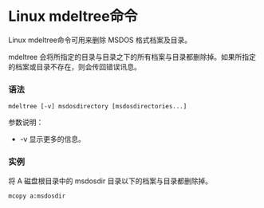 # Linux mdeltree命令

Linux mdeltree命令可用来删除 MSDOS 格式档案及目录。

mdeltree 会将所指定的目录与目录之下的所有档案与目录都删除掉。如果所指定的档案或目录不存在，则会传回错误讯息。

### 语法

    mdeltree [-v] msdosdirectory [msdosdirectories...]

参数说明：

- -v 显示更多的信息。

### 实例

将 A 磁盘根目录中的 msdosdir 目录以下的档案与目录都删除掉。

    mcopy a:msdosdir